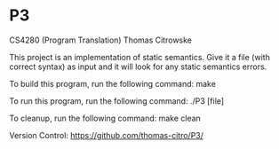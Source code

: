 # P3
CS4280 (Program Translation)
Thomas Citrowske

This project is an implementation of static semantics. Give it a file (with correct syntax) as input and it will look for any static semantics errors.

To build this program, run the following command:
make

To run this program, run the following command:
./P3 [file]

To cleanup, run the following command:
make clean

Version Control:
https://github.com/thomas-citro/P3/
